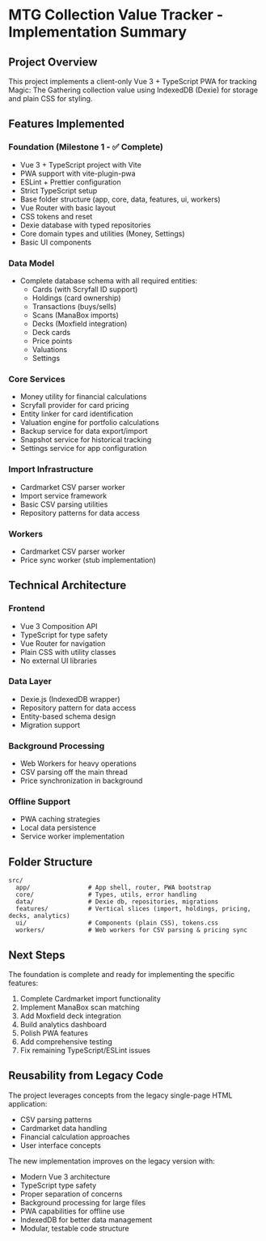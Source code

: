 # MTG Collection Value Tracker - Implementation Summary

## Project Overview

This project implements a client-only Vue 3 + TypeScript PWA for tracking Magic: The Gathering collection value using IndexedDB (Dexie) for storage and plain CSS for styling.

## Features Implemented

### Foundation (Milestone 1 - ✅ Complete)
- Vue 3 + TypeScript project with Vite
- PWA support with vite-plugin-pwa
- ESLint + Prettier configuration
- Strict TypeScript setup
- Base folder structure (app, core, data, features, ui, workers)
- Vue Router with basic layout
- CSS tokens and reset
- Dexie database with typed repositories
- Core domain types and utilities (Money, Settings)
- Basic UI components

### Data Model
- Complete database schema with all required entities:
  - Cards (with Scryfall ID support)
  - Holdings (card ownership)
  - Transactions (buys/sells)
  - Scans (ManaBox imports)
  - Decks (Moxfield integration)
  - Deck cards
  - Price points
  - Valuations
  - Settings

### Core Services
- Money utility for financial calculations
- Scryfall provider for card pricing
- Entity linker for card identification
- Valuation engine for portfolio calculations
- Backup service for data export/import
- Snapshot service for historical tracking
- Settings service for app configuration

### Import Infrastructure
- Cardmarket CSV parser worker
- Import service framework
- Basic CSV parsing utilities
- Repository patterns for data access

### Workers
- Cardmarket CSV parser worker
- Price sync worker (stub implementation)

## Technical Architecture

### Frontend
- Vue 3 Composition API
- TypeScript for type safety
- Vue Router for navigation
- Plain CSS with utility classes
- No external UI libraries

### Data Layer
- Dexie.js (IndexedDB wrapper)
- Repository pattern for data access
- Entity-based schema design
- Migration support

### Background Processing
- Web Workers for heavy operations
- CSV parsing off the main thread
- Price synchronization in background

### Offline Support
- PWA caching strategies
- Local data persistence
- Service worker implementation

## Folder Structure

```
src/
  app/                # App shell, router, PWA bootstrap
  core/               # Types, utils, error handling
  data/               # Dexie db, repositories, migrations
  features/           # Vertical slices (import, holdings, pricing, decks, analytics)
  ui/                 # Components (plain CSS), tokens.css
  workers/            # Web workers for CSV parsing & pricing sync
```

## Next Steps

The foundation is complete and ready for implementing the specific features:

1. Complete Cardmarket import functionality
2. Implement ManaBox scan matching
3. Add Moxfield deck integration
4. Build analytics dashboard
5. Polish PWA features
6. Add comprehensive testing
7. Fix remaining TypeScript/ESLint issues

## Reusability from Legacy Code

The project leverages concepts from the legacy single-page HTML application:
- CSV parsing patterns
- Cardmarket data handling
- Financial calculation approaches
- User interface concepts

The new implementation improves on the legacy version with:
- Modern Vue 3 architecture
- TypeScript type safety
- Proper separation of concerns
- Background processing for large files
- PWA capabilities for offline use
- IndexedDB for better data management
- Modular, testable code structure